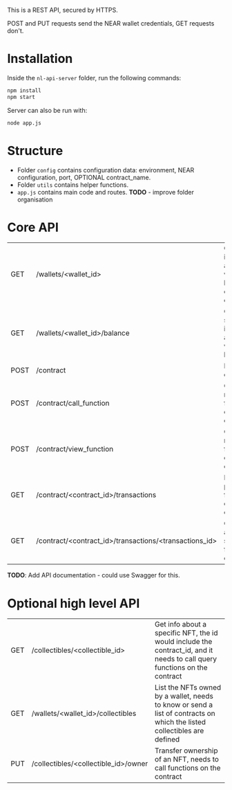 This is a REST API, secured by HTTPS.

POST and PUT requests send the NEAR wallet credentials, GET requests don't.

# Installation

Inside the `nl-api-server` folder, run the following commands:

```bash
npm install
npm start
```

Server can also be run with:

```bash
node app.js
```

# Structure

- Folder `config` contains configuration data: environment, NEAR configuration, port, OPTIONAL contract_name.
- Folder `utils` contains helper functions.
- `app.js` contains main code and routes. **TODO** - improve folder organisation

# Core API

|      |                                                        |                                                             |
| ---- | ------------------------------------------------------ | ----------------------------------------------------------- |
| GET  | /wallets/<wallet_id>                                   | Get basic info about a wallet (at least check if it exists) |
| GET  | /wallets/<wallet_id>/balance                           | Get specific info about a wallet: its balance               |
| POST | /contract                                              | Deploy a contract                                           |
| POST | /contract/call_function                                | Call a modifying function on a contract                     |
| POST | /contract/view_function                                | Call a non modifying function on a contract                 |
| GET  | /contract/<contract_id>/transactions                   | List previous function calls on a contract                  |
| GET  | /contract/<contract_id>/transactions/<transactions_id> | Get info about a specific function call                     |

**TODO**: Add API documentation - could use Swagger for this.

# Optional high level API

|     |                                      |                                                                                                                           |
| --- | ------------------------------------ | ------------------------------------------------------------------------------------------------------------------------- |
| GET | /collectibles/<collectible_id>       | Get info about a specific NFT, the id would include the contract_id, and it needs to call query functions on the contract |
| GET | /wallets/<wallet_id>/collectibles    | List the NFTs owned by a wallet, needs to know or send a list of contracts on which the listed collectibles are defined   |
| PUT | /collectibles/<collectible_id>/owner | Transfer ownership of an NFT, needs to call functions on the contract                                                     |

```

```
